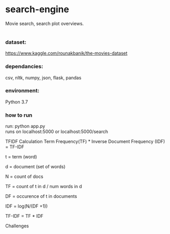 # search-engine


Movie search, search plot overviews. <br/> <br/>
### dataset:
https://www.kaggle.com/rounakbanik/the-movies-dataset


### dependancies: <br/>
csv, nltk, numpy, json, flask, pandas

### environment: <br/>
Python 3.7

### how to run
run: python app.py <br/>
runs on localhost:5000 or localhost:5000/search

TFIDF Calculation
Term Frequency(TF) * Inverse Document Frequency (IDF) = TF-IDF

t = term (word)

d = document (set of words)

N = count of docs

TF = count of t in d / num words in d

DF = occurence of t in documents

IDF = log(N/(DF +1))

TF-IDF = TF * IDF

Challenges
